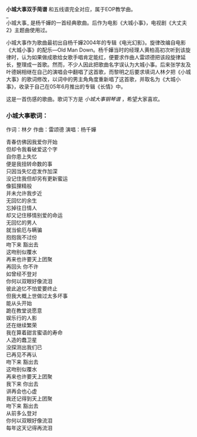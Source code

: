 

**小城大事双手简谱** 和五线谱完全对应，属于EOP教学曲。  
_  
小城大事_ 是杨千嬅的一首经典歌曲。后作为电影《大城小事》，电视剧《大丈夫2》主题曲使用过。  
  
小城大事作为歌曲最初出自杨千嬅2004年的专辑《电光幻影》。旋律改编自电影《大城小事》的配乐—Old Man
Down。杨千嬅当时的经理人黄柏高初次听到该旋律时，认为如果做成歌给女歌手唱肯定能红，便要求作曲人雷颂德把该段旋律延长，整理成一首歌。然而，不少人因此把歌曲名字误认为大城小事。后来张学友及叶德娴相继在自己的演唱会中翻唱了这首歌，而黎明之后要求填词人林夕把《小城大事》的歌词修改，以词中的男主角角度重新唱了这首歌，并取名为《大城小事》，收录于自己在05年6月推出的专辑《长情》中。  
  
这是一首伤感的歌曲。歌词下方是 _小城大事钢琴谱_ ，希望大家喜欢。

### 小城大事歌词：

作词：林夕 作曲：雷颂德 演唱：杨千嬅

青春仿佛因我爱你开始  
但却令我看破爱这个字  
自你患上失忆  
便是我扭转命数的事  
只因当失忆症发作加深  
没记住我但却另有更新蜜运  
像狐狸精般  
并未允许我步近  
无回忆的余生  
忘掉往日情人  
却又记住移情别爱的命运  
无回忆的男人  
就当偷厄与瞒骗  
抱抱我不过份  
吻下来 豁出去  
这吻别似覆水  
再来也许要天上团聚  
再回头 你不许  
如曾经不登对  
你何以双眼好像流泪  
彼此追忆不怕爱要终止  
但我大概上世做过太多坏事  
能从头开始  
跪在教堂说愿意  
娱乐行的人影  
还在继续繁荣  
我在算着甜言蜜语的寿命  
人造的蠢卫星  
没探测出我们已  
已再见不再认  
吻下来 豁出去  
这吻别似覆水  
再来也许要天上团聚  
我下来 你出去  
讲再会也心虚  
我还记得到天上团聚  
吻下来 豁出去  
从前多么登对  
你何以双眼好像流泪  
每年这天记得再流泪

